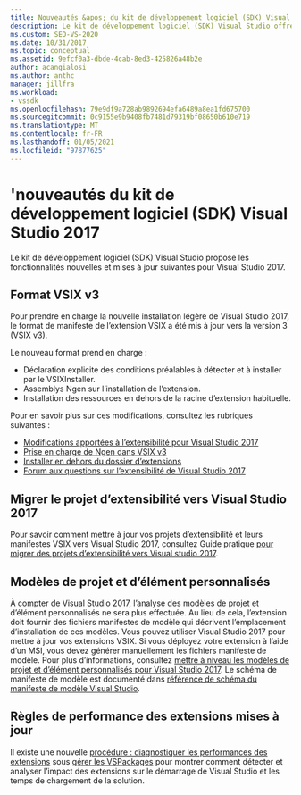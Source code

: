 ```yaml
---
title: Nouveautés &apos; du kit de développement logiciel (SDK) Visual Studio 2017 | Microsoft Docs
description: Le kit de développement logiciel (SDK) Visual Studio offre des fonctionnalités nouvelles et mises à jour pour Visual Studio 2017, y compris le format VSIX version 3 mis à jour.
ms.custom: SEO-VS-2020
ms.date: 10/31/2017
ms.topic: conceptual
ms.assetid: 9efcf0a3-dbde-4cab-8ed3-425826a48b2e
author: acangialosi
ms.author: anthc
manager: jillfra
ms.workload:
- vssdk
ms.openlocfilehash: 79e9df9a728ab9892694efa6489a8ea1fd675700
ms.sourcegitcommit: 0c9155e9b9408fb7481d79319bf08650b610e719
ms.translationtype: MT
ms.contentlocale: fr-FR
ms.lasthandoff: 01/05/2021
ms.locfileid: "97877625"
---
```

# <a name="what39s-new-in-the-visual-studio-2017-sdk"></a>&#39;nouveautés du kit de développement logiciel (SDK) Visual Studio 2017

Le kit de développement logiciel (SDK) Visual Studio propose les fonctionnalités nouvelles et mises à jour suivantes pour Visual Studio 2017.

## <a name="vsix-v3-format"></a>Format VSIX v3

Pour prendre en charge la nouvelle installation légère de Visual Studio 2017, le format de manifeste de l’extension VSIX a été mis à jour vers la version 3 (VSIX v3).

Le nouveau format prend en charge :

* Déclaration explicite des conditions préalables à détecter et à installer par le VSIXInstaller.
* Assemblys Ngen sur l’installation de l’extension.
* Installation des ressources en dehors de la racine d’extension habituelle.

Pour en savoir plus sur ces modifications, consultez les rubriques suivantes :

* [Modifications apportées à l’extensibilité pour Visual Studio 2017](breaking-changes-2017.md)
* [Prise en charge de Ngen dans VSIX v3](ngen-support.md)
* [Installer en dehors du dossier d’extensions](set-install-root.md)
* [Forum aux questions sur l’extensibilité de Visual Studio 2017](faq-2017.md)

## <a name="migrate-extensibility-project-to-visual-studio-2017"></a>Migrer le projet d’extensibilité vers Visual Studio 2017

Pour savoir comment mettre à jour vos projets d’extensibilité et leurs manifestes VSIX vers Visual Studio 2017, consultez Guide pratique [pour migrer des projets d’extensibilité vers Visual studio 2017](how-to-migrate-extensibility-projects-to-visual-studio-2017.md).

## <a name="custom-project-and-item-templates"></a>Modèles de projet et d’élément personnalisés

À compter de Visual Studio 2017, l’analyse des modèles de projet et d’élément personnalisés ne sera plus effectuée. Au lieu de cela, l’extension doit fournir des fichiers manifestes de modèle qui décrivent l’emplacement d’installation de ces modèles. Vous pouvez utiliser Visual Studio 2017 pour mettre à jour vos extensions VSIX. Si vous déployez votre extension à l’aide d’un MSI, vous devez générer manuellement les fichiers manifeste de modèle. Pour plus d’informations, consultez [mettre à niveau les modèles de projet et d’élément personnalisés pour Visual Studio 2017](../extensibility/upgrading-custom-project-and-item-templates-for-visual-studio-2017.md). Le schéma de manifeste de modèle est documenté dans [référence de schéma du manifeste de modèle Visual Studio](../extensibility/visual-studio-template-manifest-schema-reference.md).

## <a name="updated-extension-performance-guidelines"></a>Règles de performance des extensions mises à jour

Il existe une nouvelle [procédure : diagnostiquer les performances des extensions](how-to-diagnose-extension-performance.md) sous [gérer les VSPackages](managing-vspackages.md) pour montrer comment détecter et analyser l’impact des extensions sur le démarrage de Visual Studio et les temps de chargement de la solution.
